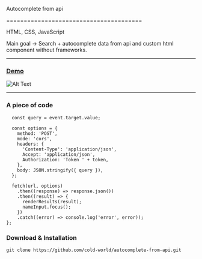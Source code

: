 Autocomplete from api

=======================================

HTML, CSS, JavaScript

Main goal -> Search + autocomplete data from api and custom html component without frameworks.

* * *
### [Demo](https://cold-world.github.io/autocomplete-from-api/)

![Alt Text](https://i.imgur.com/NLlc11T.gif)

* * *



### A piece of code

```const fetchHandler = (event) => {
  const query = event.target.value;

  const options = {
    method: 'POST',
    mode: 'cors',
    headers: {
      'Content-Type': 'application/json',
      Accept: 'application/json',
      Authorization: 'Token ' + token,
    },
    body: JSON.stringify({ query }),
  };

  fetch(url, options)
    .then((response) => response.json())
    .then((result) => {
      renderResults(result);
      nameInput.focus();
    })
    .catch((error) => console.log('error', error));
};
```

### Download & Installation

```shell 
git clone https://github.com/cold-world/autocomplete-from-api.git
```
